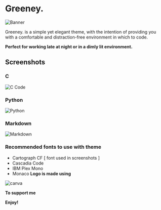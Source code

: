 # **Greeney.** 
<img src ="https://i.imgur.com/C6JBool.png" alt = "Banner">

Greeney. is a simple yet elegant theme, with the intention of providing you with a comfortable and distraction-free environment in which to code.

**Perfect for working late at night or in a dimly lit environment.**

## Screenshots
### C
<img src="https://i.imgur.com/CK45G6H.png" alt="C Code">

### Python
<img src ="https://i.imgur.com/aMKxbv0.png" alt="Python" >

### Markdown
<img src ="https://i.imgur.com/xWYBdPD.png" alt="Markdown" >

### Recommended fonts to use with theme
- Cartograph CF   [ font used in screenshots ] 
- Cascadia Code
- IBM Plex Mono
- Monaco
**Logo is made using**

<img src="https://img.shields.io/badge/Canva-%2300C4CC.svg?&style=for-the-badge&logo=Canva&logoColor=white" alt="canva">

**To support me**


<head>
<script src="https://kit.fontawesome.com/e3bef9ebfa.js" crossorigin="anonymous"></script>
</head>

<body>
<i class="fa-brands fa-github"></i>
</body>


**Enjoy!**

